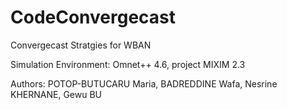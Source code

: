 # CodeConvergecast

Convergecast Stratgies for WBAN

Simulation Environment: Omnet++ 4.6, project MIXIM 2.3

Authors: POTOP-BUTUCARU Maria, BADREDDINE Wafa, Nesrine KHERNANE, Gewu BU